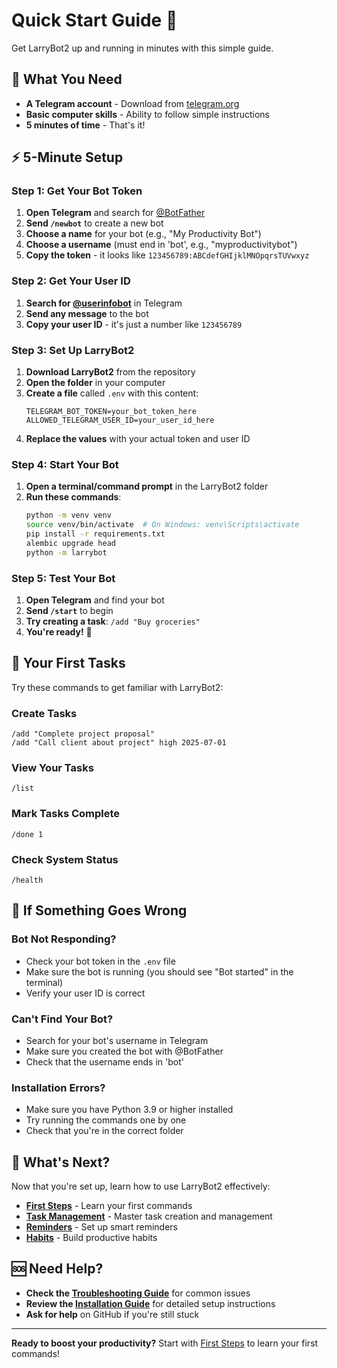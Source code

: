 # Quick Start Guide 🚀

Get LarryBot2 up and running in minutes with this simple guide.

## 🎯 What You Need

- **A Telegram account** - Download from [telegram.org](https://telegram.org)
- **Basic computer skills** - Ability to follow simple instructions
- **5 minutes of time** - That's it!

## ⚡ 5-Minute Setup

### Step 1: Get Your Bot Token

1. **Open Telegram** and search for [@BotFather](https://t.me/BotFather)
2. **Send `/newbot`** to create a new bot
3. **Choose a name** for your bot (e.g., "My Productivity Bot")
4. **Choose a username** (must end in 'bot', e.g., "myproductivitybot")
5. **Copy the token** - it looks like `123456789:ABCdefGHIjklMNOpqrsTUVwxyz`

### Step 2: Get Your User ID

1. **Search for [@userinfobot](https://t.me/userinfobot)** in Telegram
2. **Send any message** to the bot
3. **Copy your user ID** - it's just a number like `123456789`

### Step 3: Set Up LarryBot2

1. **Download LarryBot2** from the repository
2. **Open the folder** in your computer
3. **Create a file** called `.env` with this content:
   ```
   TELEGRAM_BOT_TOKEN=your_bot_token_here
   ALLOWED_TELEGRAM_USER_ID=your_user_id_here
   ```
4. **Replace the values** with your actual token and user ID

### Step 4: Start Your Bot

1. **Open a terminal/command prompt** in the LarryBot2 folder
2. **Run these commands**:
   ```bash
   python -m venv venv
   source venv/bin/activate  # On Windows: venv\Scripts\activate
   pip install -r requirements.txt
   alembic upgrade head
   python -m larrybot
   ```

### Step 5: Test Your Bot

1. **Open Telegram** and find your bot
2. **Send `/start`** to begin
3. **Try creating a task**: `/add "Buy groceries"`
4. **You're ready!** 🎉

## 🎯 Your First Tasks

Try these commands to get familiar with LarryBot2:

### Create Tasks
```
/add "Complete project proposal"
/add "Call client about project" high 2025-07-01
```

### View Your Tasks
```
/list
```

### Mark Tasks Complete
```
/done 1
```

### Check System Status
```
/health
```

## 🔧 If Something Goes Wrong

### Bot Not Responding?
- Check your bot token in the `.env` file
- Make sure the bot is running (you should see "Bot started" in the terminal)
- Verify your user ID is correct

### Can't Find Your Bot?
- Search for your bot's username in Telegram
- Make sure you created the bot with @BotFather
- Check that the username ends in 'bot'

### Installation Errors?
- Make sure you have Python 3.9 or higher installed
- Try running the commands one by one
- Check that you're in the correct folder

## 🎉 What's Next?

Now that you're set up, learn how to use LarryBot2 effectively:

- **[First Steps](first-steps.md)** - Learn your first commands
- **[Task Management](../user-guide/commands/task-management.md)** - Master task creation and management
- **[Reminders](../user-guide/commands/reminders.md)** - Set up smart reminders
- **[Habits](../user-guide/commands/habits.md)** - Build productive habits

## 🆘 Need Help?

- **Check the [Troubleshooting Guide](troubleshooting.md)** for common issues
- **Review the [Installation Guide](installation.md)** for detailed setup instructions
- **Ask for help** on GitHub if you're still stuck

---

**Ready to boost your productivity?** Start with [First Steps](first-steps.md) to learn your first commands! 